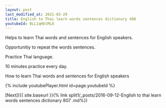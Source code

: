 ```yaml
---
layout: post
last_modified_at: 2021-03-29
title: English to Thai learn words sentences dictionary 498 
youtubeId: BLL1qHblML8
---
```

 
 
Helps to learn Thai words and sentences for English speakers.

Opportunitiy to repeat the words sentences. 

Practice Thai language. 
 
10 minutes practice every day. 
 
How to learn Thai words and sentences for English speakers 
 
{% include youtubePlayer.html id=page.youtubeId %}
 
 
[Next]({{ site.baseurl }}{% link  split1/_posts/2016-09-12-English to thai learn words sentences dictionary 807 .md%})
 
